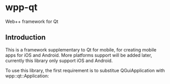 # wpp-qt
Web++ framework for Qt

## Introduction

This is a framework supplementary to Qt for mobile, for creating mobile apps for iOS and Android. 
More platforms support will be added later, currently this library only support iOS and Android.

To use this library, the first requirement is to substitue QGuiApplication with wpp::qt::Application:

